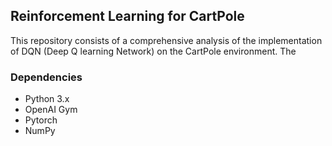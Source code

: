 ## Reinforcement Learning for CartPole
This repository consists of a comprehensive analysis of the implementation of DQN (Deep Q learning Network) on the CartPole environment. 
The


### Dependencies
- Python 3.x
- OpenAI Gym
- Pytorch 
- NumPy
